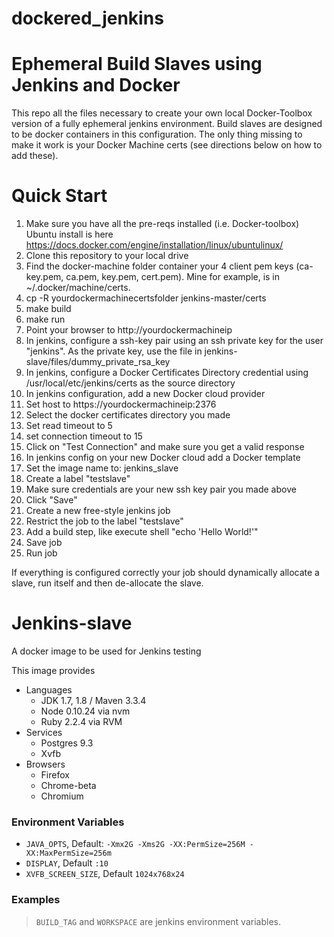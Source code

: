 # dockered_jenkins

# Ephemeral Build Slaves using Jenkins and Docker

This repo all the files necessary to create your own local Docker-Toolbox version of a fully ephemeral jenkins environment.  Build slaves are designed to
be docker containers in this configuration. The only thing missing to make it work is your Docker Machine certs (see directions below on how to add these).

# Quick Start

1. Make sure you have all the pre-reqs installed (i.e. Docker-toolbox) Ubuntu install is here https://docs.docker.com/engine/installation/linux/ubuntulinux/
2. Clone this repository to your local drive
3. Find the docker-machine folder container your 4 client pem keys (ca-key.pem, ca.pem, key.pem, cert.pem). Mine for example, is in ~/.docker/machine/certs.
4. cp -R yourdockermachinecertsfolder jenkins-master/certs
5. make build
6. make run
7. Point your browser to http://yourdockermachineip
8. In jenkins, configure a ssh-key pair using an ssh private key for the user "jenkins". As the private key, use the file in jenkins-slave/files/dummy\_private\_rsa\_key
9. In jenkins, configure a Docker Certificates Directory credential using /usr/local/etc/jenkins/certs as the source directory
10. In jenkins configuration, add a new Docker cloud provider
  1. Set host to https://yourdockermachineip:2376
  2. Select the docker certificates directory you made
  3. Set read timeout to 5
  4. set connection timeout to 15
  5. Click on "Test Connection" and make sure you get a valid response
11. In jenkins config on your new Docker cloud add a Docker template
  1. Set the image name to: jenkins\_slave
  2. Create a label "testslave"
  3. Make sure credentials are your new ssh key pair you made above
  4. Click "Save"
12. Create a new free-style jenkins job
  1. Restrict the job to the label "testslave"
  2. Add a build step, like execute shell "echo 'Hello World!'"
  3. Save job
  4. Run job

If everything is configured correctly your job should dynamically allocate a slave, run itself and then de-allocate the slave.

# Jenkins-slave

 A docker image to be used for Jenkins testing

 This image provides
 * Languages
    * JDK 1.7, 1.8 / Maven 3.3.4
    * Node 0.10.24 via nvm
    * Ruby 2.2.4 via RVM
 * Services
    * Postgres 9.3
    * Xvfb
 * Browsers
     * Firefox
     * Chrome-beta
     * Chromium

### Environment Variables

* `JAVA_OPTS`, Default: `-Xmx2G -Xms2G -XX:PermSize=256M -XX:MaxPermSize=256m`
* `DISPLAY`, Default `:10`
* `XVFB_SCREEN_SIZE`, Default `1024x768x24`

### Examples

> `BUILD_TAG` and `WORKSPACE` are jenkins environment variables.

